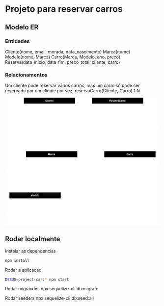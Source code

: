 # Projeto para reservar carros

## Modelo ER

### Entidades
Cliente(nome, email, morada, data_nascimento)
Marca(nome)
Modelo(nome, Marca)
Carro(Marca, Modelo, ano, preco)
Reserva(data_inicio, data_fim, preco_total, cliente, carro)

### Relacionamentos
Um cliente pode reservar vários carros, mas um carro só pode ser reservado por um cliente por vez.
reservaCarro(Cliente, Carro) 1:N

![](/docs/Diagram.drawio.png)

## Rodar localmente

Instalar as dependencias
```sh
npm install
```

Rodar a aplicacao
```sh
DEBUG=project-car:* npm start
```

Rodar migracoes
npx sequelize-cli db:migrate

Rodar seeders
npx sequelize-cli db:seed:all